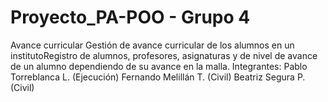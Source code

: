 # Proyecto_PA-POO - Grupo 4
Avance curricular
Gestión de avance curricular de los alumnos en un institutoRegistro de alumnos, profesores, asignaturas y de nivel de avance de un alumno dependiendo de su avance en la malla.
Integrantes:
 Pablo Torreblanca L. (Ejecución)
 Fernando Melillán T. (Civil)
 Beatriz Segura P. (Civil)
